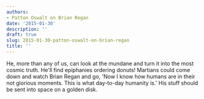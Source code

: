 ```yaml
---
authors:
- Patton Oswalt on Brian Regan
date: '2015-01-30'
description: ''
draft: true
slug: 2015-01-30-patton-oswalt-on-brian-regan
title: ''
---
```

He, more than any of us, can look at the mundane and turn it into the most cosmic truth. He'll find epiphanies ordering donuts! Martians could come down and watch Brian Regan and go, 'Now I know how humans are in their not glorious moments. This is what day-to-day humanity is.' His stuff should be sent into space on a golden disk.



